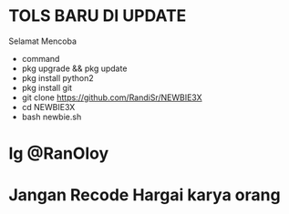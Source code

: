 
# TOLS BARU DI UPDATE
Selamat Mencoba
- command
- pkg upgrade && pkg update
- pkg install python2
- pkg install git
- git clone https://github.com/RandiSr/NEWBIE3X
- cd NEWBIE3X
- bash newbie.sh
# Ig @RanOloy
# Jangan Recode Hargai karya orang
